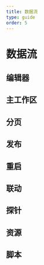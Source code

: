 ```yaml
---
title: 数据流
type: guide
order: 5
---
```


# 数据流

## 编辑器

## 主工作区

## 分页

## 发布

## 重启

## 联动

## 探针

## 资源

## 脚本


